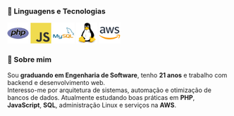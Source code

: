 ### 🤖 Linguagens e Tecnologias

<p align="left">
  <!-- PHP -->
  <img src="https://raw.githubusercontent.com/devicons/devicon/master/icons/php/php-original.svg" alt="PHP" width="48" height="48"/>
  <!-- JavaScript -->
  <img src="https://raw.githubusercontent.com/devicons/devicon/master/icons/javascript/javascript-original.svg" alt="JavaScript" width="48" height="48"/>
  <!-- SQL (MySQL) -->
  <img src="https://raw.githubusercontent.com/devicons/devicon/master/icons/mysql/mysql-original-wordmark.svg" alt="MySQL" width="48" height="48"/>
  <!-- Linux -->
  <img src="https://raw.githubusercontent.com/devicons/devicon/master/icons/linux/linux-original.svg" alt="Linux" width="48" height="48"/>
  <!-- AWS -->
  <img src="https://raw.githubusercontent.com/devicons/devicon/master/icons/amazonwebservices/amazonwebservices-original.svg" alt="AWS" width="48" height="48"/>
</p>

### 🧾 Sobre mim
Sou **graduando em Engenharia de Software**, tenho **21 anos** e trabalho com backend e desenvolvimento web.  
Interesso-me por arquitetura de sistemas, automação e otimização de bancos de dados. Atualmente estudando boas práticas em **PHP**, **JavaScript**, **SQL**, administração Linux e serviços na **AWS**.

